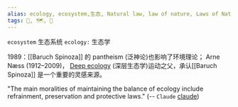 ```yaml
---
alias: ecology, ecosystem,生态, Natural law, law of nature, Laws of Nature
tags: 👀, 🗺, 🌱  
---
```

`ecosystem` 生态系统
`ecology:` 生态学


1989：[[Baruch Spinoza]] 的 pantheism (泛神论)也影响了环境理论； 
Arne Næss (1912–2009)， [Deep ecology](https://en.wikipedia.org/wiki/Deep_ecology) (深层生态学)运动之父，承认[[Baruch Spinoza]]  是一个重要的灵感来源。


"The main moralities of maintaining the balance of ecology include refrainment, preservation and protective laws."
(-- `Claude` [claude](https://claude.ai/chat/519e0c39-5880-41e5-ac0b-255e9dddb8b8))  

